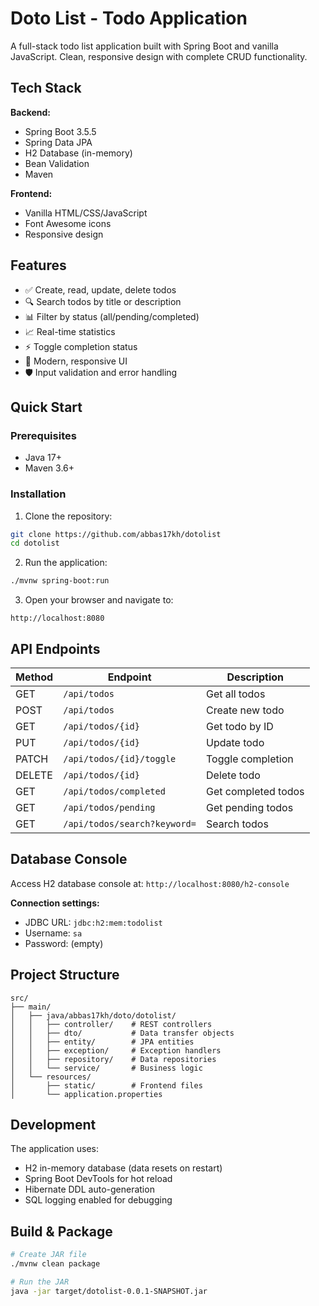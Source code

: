 # Doto List - Todo Application

A full-stack todo list application built with Spring Boot and vanilla JavaScript. Clean, responsive design with complete CRUD functionality.

## Tech Stack

**Backend:**
- Spring Boot 3.5.5
- Spring Data JPA
- H2 Database (in-memory)
- Bean Validation
- Maven

**Frontend:**
- Vanilla HTML/CSS/JavaScript
- Font Awesome icons
- Responsive design

## Features

- ✅ Create, read, update, delete todos
- 🔍 Search todos by title or description  
- 📊 Filter by status (all/pending/completed)
- 📈 Real-time statistics
- ⚡ Toggle completion status
- 🎨 Modern, responsive UI
- 🛡️ Input validation and error handling

## Quick Start

### Prerequisites
- Java 17+
- Maven 3.6+

### Installation

1. Clone the repository:
```bash
git clone https://github.com/abbas17kh/dotolist
cd dotolist
```

2. Run the application:
```bash
./mvnw spring-boot:run
```

3. Open your browser and navigate to:
```
http://localhost:8080
```

## API Endpoints

| Method | Endpoint | Description |
|--------|----------|-------------|
| GET | `/api/todos` | Get all todos |
| POST | `/api/todos` | Create new todo |
| GET | `/api/todos/{id}` | Get todo by ID |
| PUT | `/api/todos/{id}` | Update todo |
| PATCH | `/api/todos/{id}/toggle` | Toggle completion |
| DELETE | `/api/todos/{id}` | Delete todo |
| GET | `/api/todos/completed` | Get completed todos |
| GET | `/api/todos/pending` | Get pending todos |
| GET | `/api/todos/search?keyword=` | Search todos |

## Database Console

Access H2 database console at: `http://localhost:8080/h2-console`

**Connection settings:**
- JDBC URL: `jdbc:h2:mem:todolist`
- Username: `sa`
- Password: (empty)

## Project Structure

```
src/
├── main/
│   ├── java/abbas17kh/doto/dotolist/
│   │   ├── controller/    # REST controllers
│   │   ├── dto/           # Data transfer objects
│   │   ├── entity/        # JPA entities
│   │   ├── exception/     # Exception handlers
│   │   ├── repository/    # Data repositories
│   │   └── service/       # Business logic
│   └── resources/
│       ├── static/        # Frontend files
│       └── application.properties
```

## Development

The application uses:
- H2 in-memory database (data resets on restart)
- Spring Boot DevTools for hot reload
- Hibernate DDL auto-generation
- SQL logging enabled for debugging

## Build & Package

```bash
# Create JAR file
./mvnw clean package

# Run the JAR
java -jar target/dotolist-0.0.1-SNAPSHOT.jar
```